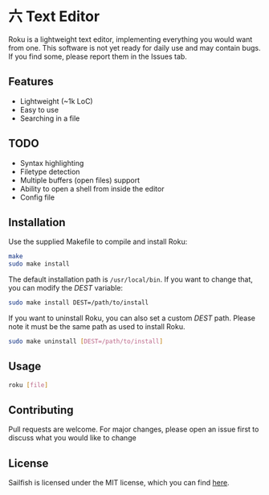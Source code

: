 # 六 Text Editor

Roku is a lightweight text editor, implementing everything you would want from one.
This software is not yet ready for daily use and may contain bugs. If you find some, please report them in the Issues tab.

## Features

- Lightweight (~1k LoC)
- Easy to use
- Searching in a file

## TODO

- Syntax highlighting
- Filetype detection
- Multiple buffers (open files) support
- Ability to open a shell from inside the editor
- Config file

## Installation

Use the supplied Makefile to compile and install Roku:

```bash
make
sudo make install
```

The default installation path is `/usr/local/bin`. If you want to change that, you can modify the *DEST* variable:

```bash
sudo make install DEST=/path/to/install
```

If you want to uninstall Roku, you can also set a custom *DEST* path. Please note it must be the same path as used to install Roku.

```bash
sudo make uninstall [DEST=/path/to/install]
```

## Usage

```bash
roku [file]
```

## Contributing

Pull requests are welcome. For major changes, please open an issue first
to discuss what you would like to change

## License

Sailfish is licensed under the MIT license, which you can find [here](LICENSE.md).